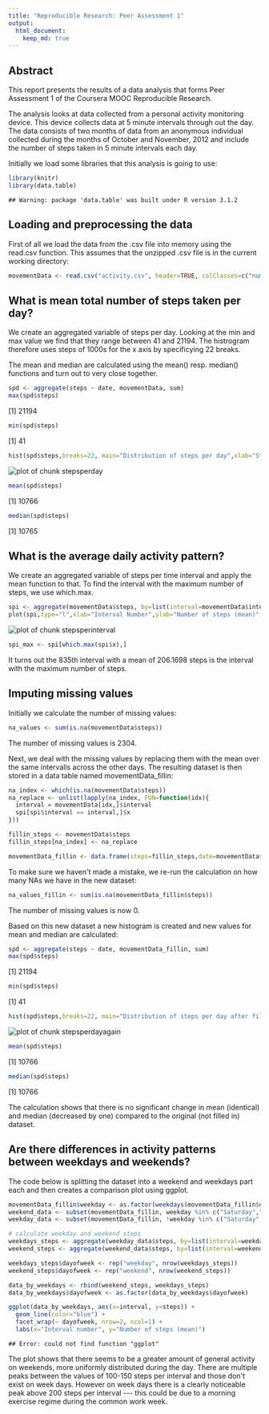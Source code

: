 ```yaml
---
title: "Reproducible Research: Peer Assessment 1"
output: 
  html_document:
    keep_md: true
---
```

## Abstract

This report presents the results of a data analysis that forms Peer Assessment 1 of the Coursera MOOC Reproducible Research.

The analysis looks at data collected from a personal activity monitoring device. This device collects data at 5 minute intervals through out the day. The data consists of two months of data from an anonymous individual collected during the months of October and November, 2012 and include the number of steps taken in 5 minute intervals each day.

Initially we load some libraries that this analysis is going to use:


```r
library(knitr)
library(data.table)
```

```
## Warning: package 'data.table' was built under R version 3.1.2
```

## Loading and preprocessing the data

First of all we load the data from the .csv file into memory using the read.csv function. This assumes that the unzipped .csv file is in the current working directory:


```r
movementData <- read.csv("activity.csv", header=TRUE, colClasses=c("numeric","Date","numeric"))
```

## What is mean total number of steps taken per day?

We create an aggregated variable of steps per day. Looking at the min and max value we find that they range between 41 and 21194. The histrogram therefore uses steps of 1000s for the x axis by specificying 22 breaks.

The mean and median are calculated using the mean() resp. median() functions and turn out to very close together.


```r
spd <- aggregate(steps ~ date, movementData, sum)
max(spd$steps)
```

[1] 21194

```r
min(spd$steps)
```

[1] 41

```r
hist(spd$steps,breaks=22, main="Distribution of steps per day",xlab="Steps per day",ylab="Frequency")
```

![plot of chunk stepsperday](figure/stepsperday.png) 

```r
mean(spd$steps)
```

[1] 10766

```r
median(spd$steps)
```

[1] 10765

## What is the average daily activity pattern?

We create an aggregated variable of steps per time interval and apply the mean function to that. To find the interval with the maximum number of steps, we use which.max.


```r
spi <- aggregate(movementData$steps, by=list(interval=movementData$interval),FUN=mean,na.rm=TRUE)
plot(spi,type="l",xlab="Interval Number",ylab="Number of steps (mean)",main="Average Daily Activity Pattern")
```

![plot of chunk stepsperinterval](figure/stepsperinterval.png) 

```r
spi_max <- spi[which.max(spi$x),]
```

It turns out the 835th interval with a mean of 206.1698 steps is the interval with the maximum number of steps.

## Imputing missing values

Initially we calculate the number of missing values:


```r
na_values <- sum(is.na(movementData$steps))
```

The number of missing values is 2304.

Next, we deal with the missing values by replacing them with the mean over the same intervalls across the other days. The resulting dataset is then stored in a data table named movementData_fillin:


```r
na_index <- which(is.na(movementData$steps))
na_replace <- unlist(lapply(na_index, FUN=function(idx){
  interval = movementData[idx,]$interval
  spi[spi$interval == interval,]$x
}))

fillin_steps <- movementData$steps
fillin_steps[na_index] <- na_replace

movementData_fillin <- data.frame(steps=fillin_steps,date=movementData$date,interval=movementData$interval)
```

To make sure we haven't made a mistake, we re-run the calculation on how many NAs we have in the new dataset:


```r
na_values_fillin <- sum(is.na(movementData_fillin$steps))
```

The number of missing values is now 0.

Based on this new dataset a new histogram is created and new values for mean and median are calculated:


```r
spd <- aggregate(steps ~ date, movementData_fillin, sum)
max(spd$steps)
```

[1] 21194

```r
min(spd$steps)
```

[1] 41

```r
hist(spd$steps,breaks=22, main="Distribution of steps per day after filling in NA values",xlab="Steps per day",ylab="Frequency")
```

![plot of chunk stepsperdayagain](figure/stepsperdayagain.png) 

```r
mean(spd$steps)
```

[1] 10766

```r
median(spd$steps)
```

[1] 10766

The calculation shows that there is no significant change in mean (identical) and median (decreased by one) compared to the original (not filled in) dataset.

## Are there differences in activity patterns between weekdays and weekends?

The code below is splitting the dataset into a weekend and weekdays part each and then creates a comparison plot using ggplot.

```r
movementData_fillin$weekday <- as.factor(weekdays(movementData_fillin$date))
weekend_data <- subset(movementData_fillin, weekday %in% c("Saturday","Sunday"))
weekday_data <- subset(movementData_fillin, !weekday %in% c("Saturday","Sunday"))

# calculate weekday and weekend steps
weekdays_steps <- aggregate(weekday_data$steps, by=list(interval=weekday_data$interval),FUN=mean, na.rm=T)
weekend_steps <- aggregate(weekend_data$steps, by=list(interval=weekend_data$interval),FUN=mean, na.rm=T)

weekdays_steps$dayofweek <- rep("weekday", nrow(weekdays_steps))
weekend_steps$dayofweek <- rep("weekend", nrow(weekend_steps))

data_by_weekdays <- rbind(weekend_steps, weekdays_steps)
data_by_weekdays$dayofweek <- as.factor(data_by_weekdays$dayofweek)

ggplot(data_by_weekdays, aes(x=interval, y=steps)) + 
  geom_line(color="blue") + 
  facet_wrap(~ dayofweek, nrow=2, ncol=1) +
  labs(x="Interval number", y="Number of steps (mean)")
```

```
## Error: could not find function "ggplot"
```

The plot shows that there seems to be a greater amount of general activity on weekends, more uniformly distributed during the day. There are multiple peaks between the values of 100-150 steps per interval and those don't exist on week days. However on week days there is a clearly noticeable peak above 200 steps per interval --- this could be due to a morning exercise regime during the common work week.

